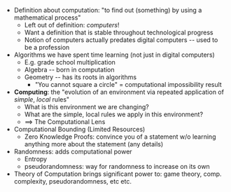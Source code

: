 - Definition about computation: "to find out (something) by using a mathematical process"
	- Left out of definition: _computers_!
	- Want a definition that is stable throughout technological progress
	- Notion of computers actually predates digital computers -- used to be a profession
- Algorithms we have spent time learning (not just in digital computers)
	- E.g. grade school multiplication
	- Algebra -- born in computation
	- Geometry -- has its roots in algorithms
		- "You cannot square a circle" = computational impossibility result
- **Computing**: the "evolution of an environment via repeated application of *simple*, *local* rules"
	- What is this environment we are changing?
	- What are the simple, local rules we apply in this environment?
	- ==> The Computational Lens
- Computational Bounding (Limited Resources)
	- Zero Knowledge Proofs: convince you of a statement w/o learning anything more about the statement (any details)
- Randomness: adds computational power
	- Entropy
	- pseudorandomness: way for randomness to increase on its own
- Theory of Computation brings significant power to: game theory, comp. complexity, pseudorandomness, etc etc.